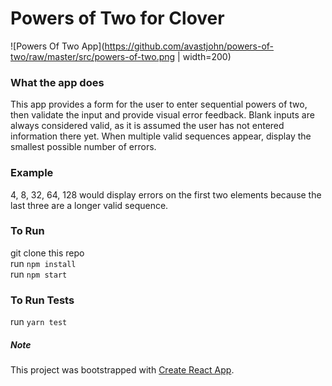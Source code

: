 # Powers of Two for Clover

![Powers Of Two App](https://github.com/avastjohn/powers-of-two/raw/master/src/powers-of-two.png | width=200)

### What the app does
This app provides a form for the user to enter sequential powers of two, then validate the input and provide visual error feedback. Blank inputs are always considered valid, as it is assumed the user has not entered information there yet. When multiple valid sequences appear, display the smallest possible number of errors.

### Example
4, 8, 32, 64, 128 would display errors on the first two elements because the last three are a longer valid sequence.

### To Run
git clone this repo  
run `npm install`  
run `npm start`

### To Run Tests
run `yarn test`


##### Note

This project was bootstrapped with [Create React App](https://github.com/facebookincubator/create-react-app).

